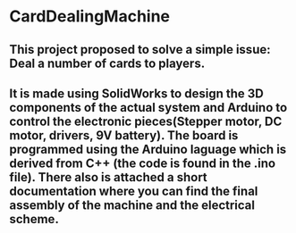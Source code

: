 # CardDealingMachine
## This project proposed to solve a simple issue: Deal a number of cards to players.
## It is made using SolidWorks to design the 3D components of the actual system and Arduino to control the electronic pieces(Stepper motor, DC motor, drivers, 9V battery). The board is programmed using the Arduino laguage which is derived from C++ (the code is found in the .ino file). There also is attached a short documentation where you can find the final assembly of the machine and the electrical scheme.
